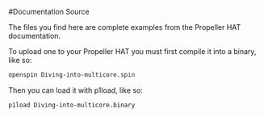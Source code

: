 #Documentation Source

The files you find here are complete examples from the Propeller HAT documentation.

To upload one to your Propeller HAT you must first compile it into a binary, like so:

```bash
openspin Diving-into-multicore.spin
```

Then you can load it with p1load, like so:

```bash
p1load Diving-into-multicore.binary
```
